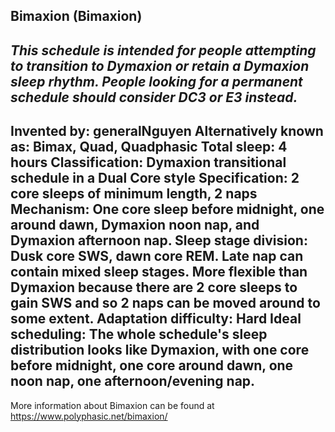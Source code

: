 Bimaxion (Bimaxion)
-----------------------------------------------
*This schedule is intended for people attempting to transition to Dymaxion or retain a Dymaxion sleep rhythm. People looking for a permanent schedule should consider DC3 or E3 instead.*
-----------------------------------------------
**Invented by**: generalNguyen
**Alternatively known as**: Bimax, Quad, Quadphasic
**Total sleep**: 4 hours
**Classification**: Dymaxion transitional schedule in a Dual Core style
**Specification**: 2 core sleeps of minimum length, 2 naps
**Mechanism**: One core sleep before midnight, one around dawn, Dymaxion noon nap, and Dymaxion afternoon nap. Sleep stage division: Dusk core SWS, dawn core REM. Late nap can contain mixed sleep stages. More flexible than Dymaxion because there are 2 core sleeps to gain SWS and so 2 naps can be moved around to some extent.
**Adaptation difficulty**: Hard
**Ideal scheduling**: The whole schedule's sleep distribution looks like Dymaxion, with one core before midnight, one core around dawn, one noon nap, one afternoon/evening nap.
-----------------------------------------------
More information about Bimaxion can be found at <https://www.polyphasic.net/bimaxion/>